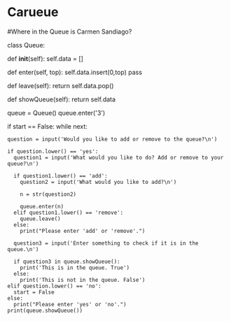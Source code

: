 # Carueue
#Where in the Queue is Carmen Sandiago?

class Queue:

  def __init__(self):
    self.data = []

  def enter(self, top):
    self.data.insert(0,top)
    pass

  def leave(self):
    return self.data.pop()

  def showQueue(self):
    return self.data


queue = Queue()
queue.enter('3')

if start == False:
  while next:

    question = input('Would you like to add or remove to the queue?\n')

    if question.lower() == 'yes':
      question1 = input('What would you like to do? Add or remove to your queue?\n')

      if question1.lower() == 'add':
        question2 = input('What would you like to add?\n')

        n = str(question2)

        queue.enter(n)
      elif question1.lower() == 'remove':
        queue.leave()
      else:
        print("Please enter 'add' or 'remove'.")

      question3 = input('Enter something to check if it is in the queue.\n')

      if question3 in queue.showQueue():
        print('This is in the queue. True')
      else:
        print('This is not in the queue. False')
    elif question.lower() == 'no':
      start = False
    else:
      print("Please enter 'yes' or 'no'.")
    print(queue.showQueue())
